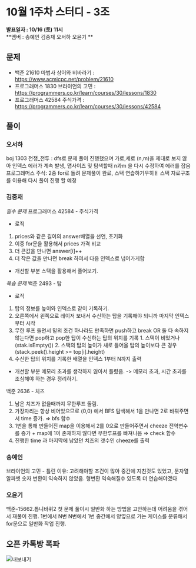 # 10월 1주차 스터디 - 3조

**발표일자 : 10/16 (토) 11시**  
**멤버 : 송예인 김중재 오서하 오윤기 **

## 문제

- 백준 21610 마법사 상어와 비바라기 : https://www.acmicpc.net/problem/21610
- 프로그래머스 1830 브라이언의 고민 : https://programmers.co.kr/learn/courses/30/lessons/1830
- 프로그래머스 42584 주식가격 : https://programmers.co.kr/learn/courses/30/lessons/42584

## 풀이

### 오서하

boj 1303 전쟁\_전투 : dfs로 문제 풀이 진행했으며 가로,세로 (n,m)을 제대로 보지 않아 인덱스 에러가 계속 발생,
맵사이즈 및 탐색할때 n과m 을 다시 수정하여 에러를 잡음
프로그래머스 주식: 2중 for로 돌려 문제풀이 완료, 스택 연습하기우히ㅐ 스택 자료구조를 이용해 다시 풀이 진행 할 예정

### 김중재

_필수 문제_
프로그래머스 42584 - 주식가격

- 로직

1. prices와 같은 길이의 answer배열을 선언, 초기화
2. 이중 for문을 활용해서 prices 가격 비교
3. 더 큰값을 만나면 answer[i]++
4. 더 작은 값을 만나면 break 하여서 다음 인덱스로 넘어가게함

- 개선할 부분
  스택을 활용해서 풀어보기.

_복습 문제_
백준 2493 - 탑

- 로직

1. 탑의 정보를 높이와 인덱스로 같이 기록하기.
2. 오른쪽에서 왼쪽으로 레이저 보내서 수신하는 탑을 기록해야 되니까 마지막 인덱스부터 시작
3. 무한 루프 돌면서 밑의 조건 하나라도 만족하면 push하고 break OR 둘 다 속하지 않는다면 pop하고
   pop한 탑이 수신하는 탑의 위치를 기록 1. 스택이 비었거나(stak.isEmpty()) 2. 스택의 탑의 높이가 새로 들어올 탑의 높이보다 큰 경우(stack.peek().height >= top[i].height)
4. 수신한 탑의 위치를 기록한 배열을 인덱스 1부터 N까지 출력

- 개선할 부분
  메모리 초과를 생각하지 않아서 틀렸음. -> 메모리 초과, 시간 초과를 조심해야 하는 경우 정리하기.

백준 2636 - 치즈

1. 남은 치즈가 없을때까지 무한루프 돌림.
2. 가장자리는 항상 비어있으므로 (0,0) 에서 BFS 탐색해서 1을 만나면 2로 바꿔주면서 time 증가.
   ⇒ bfs 함수
3. 1번을 통해 만들어진 map을 이용해서 2를 0으로 만들어주면서 cheeze 전역변수를 증가 +
   map에 1이 존재하지 않다면 무한루프를 빠져나옴 ⇒ check 함수
4. 진행한 time 과 마지막에 남았던 치즈의 갯수인 cheeze를 출력

### 송예인

브라이언의 고민 - 틀린 이유: 고려해야할 조건이 많아 중간에 지친것도 있었고, 문자열 알파벳 숫자 변환이 익숙하지 않았음.
형변환 익숙해질수 있도록 더 연습해야겠다

### 오윤기

백준-15662.톱니바퀴2
첫 문제 풀이시 일반화 하는 방법을 고안하는데 어려움을 겪어서 재풀이 진행.
1번에서 N번 N번에서 1번 중간에서 양옆으로 가는 케이스를 분류해서 for문으로 일반화 작업 진행.

##

## 오픈 카톡방 폭파

![내보내기](https://user-images.githubusercontent.com/20656314/137615260-50dc7429-2afc-4fe7-8cc1-4a492cbbd3a3.png)
